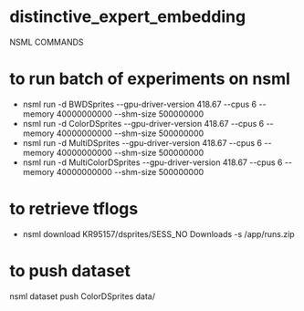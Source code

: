 # distinctive_expert_embedding

NSML COMMANDS


# to run batch of experiments on nsml
- nsml run -d BWDSprites --gpu-driver-version 418.67 --cpus 6 --memory 40000000000 --shm-size 500000000
- nsml run -d ColorDSprites --gpu-driver-version 418.67 --cpus 6 --memory 40000000000 --shm-size 500000000
- nsml run -d MultiDSprites --gpu-driver-version 418.67 --cpus 6 --memory 40000000000 --shm-size 500000000
- nsml run -d MultiColorDSprites --gpu-driver-version 418.67 --cpus 6 --memory 40000000000 --shm-size 500000000


# to retrieve tflogs 							  
- nsml download KR95157/dsprites/SESS_NO Downloads -s /app/runs.zip

# to push dataset
nsml dataset push ColorDSprites data/

